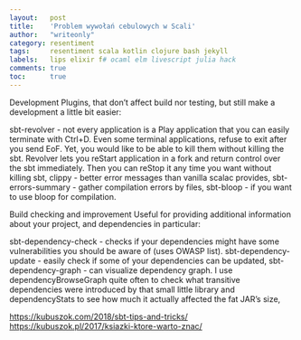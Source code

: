 ```yaml
---
layout:   post
title:    'Problem wywołań cebulowych w Scali'
author:   "writeonly"
category: resentiment
tags:     resentiment scala kotlin clojure bash jekyll
labels:   lips elixir f# ocaml elm livescript julia hack
comments: true
toc:      true
---
```



Development
Plugins, that don’t affect build nor testing, but still make a development a little bit easier:

sbt-revolver - not every application is a Play application that you can easily terminate with Ctrl+D. Even some terminal applications, refuse to exit after you send EoF. Yet, you would like to be able to kill them without killing the sbt. Revolver lets you reStart application in a fork and return control over the sbt immediately. Then you can reStop it any time you want without killing sbt,
clippy - better error messages than vanilla scalac provides,
sbt-errors-summary - gather compilation errors by files,
sbt-bloop - if you want to use bloop for compilation.



Build checking and improvement
Useful for providing additional information about your project, and dependencies in particular:

sbt-dependency-check - checks if your dependencies might have some vulnerabilities you should be aware of (uses OWASP list).
sbt-dependency-update - easily check if some of your dependencies can be updated,
sbt-dependency-graph - can visualize dependency graph. I use dependencyBrowseGraph quite often to check what transitive dependencies were introduced by that small little library and dependencyStats to see how much it actually affected the fat JAR’s size,




https://kubuszok.com/2018/sbt-tips-and-tricks/
https://kubuszok.pl/2017/ksiazki-ktore-warto-znac/